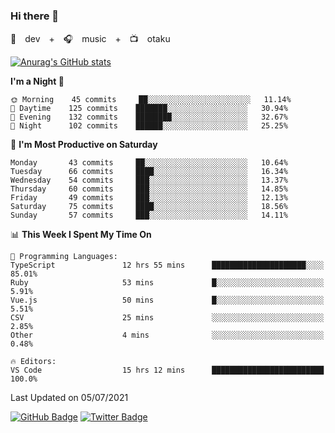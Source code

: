 ### Hi there 👋

🚀　dev　+　🎧　music　+　📺　otaku


[![Anurag's GitHub stats](https://github-readme-stats.vercel.app/api?username=koheitasaka&count_private=true&show_icons=true&theme=monokai)](https://github.com/koheitasaka/github-readme-stats)

<!--START_SECTION:waka-->
**I'm a Night 🦉** 

```text
🌞 Morning    45 commits     ██░░░░░░░░░░░░░░░░░░░░░░░   11.14% 
🌆 Daytime    125 commits    ███████░░░░░░░░░░░░░░░░░░   30.94% 
🌃 Evening    132 commits    ████████░░░░░░░░░░░░░░░░░   32.67% 
🌙 Night      102 commits    ██████░░░░░░░░░░░░░░░░░░░   25.25%

```
📅 **I'm Most Productive on Saturday** 

```text
Monday       43 commits     ██░░░░░░░░░░░░░░░░░░░░░░░   10.64% 
Tuesday      66 commits     ████░░░░░░░░░░░░░░░░░░░░░   16.34% 
Wednesday    54 commits     ███░░░░░░░░░░░░░░░░░░░░░░   13.37% 
Thursday     60 commits     ███░░░░░░░░░░░░░░░░░░░░░░   14.85% 
Friday       49 commits     ███░░░░░░░░░░░░░░░░░░░░░░   12.13% 
Saturday     75 commits     ████░░░░░░░░░░░░░░░░░░░░░   18.56% 
Sunday       57 commits     ███░░░░░░░░░░░░░░░░░░░░░░   14.11%

```


📊 **This Week I Spent My Time On** 

```text
💬 Programming Languages: 
TypeScript               12 hrs 55 mins      █████████████████████░░░░   85.01% 
Ruby                     53 mins             █░░░░░░░░░░░░░░░░░░░░░░░░   5.91% 
Vue.js                   50 mins             █░░░░░░░░░░░░░░░░░░░░░░░░   5.51% 
CSV                      25 mins             ░░░░░░░░░░░░░░░░░░░░░░░░░   2.85% 
Other                    4 mins              ░░░░░░░░░░░░░░░░░░░░░░░░░   0.48%

🔥 Editors: 
VS Code                  15 hrs 12 mins      █████████████████████████   100.0%

```


 Last Updated on 05/07/2021
<!--END_SECTION:waka-->

[![GitHub Badge](https://img.shields.io/badge/GitHub-100000?style=for-the-badge&logo=github&logoColor=white)](https://github.com/koheitasaka)
[![Twitter Badge](https://img.shields.io/badge/Twitter-1DA1F2?style=for-the-badge&logo=twitter&logoColor=white)](https://twitter.com/sleep_asleep_)
